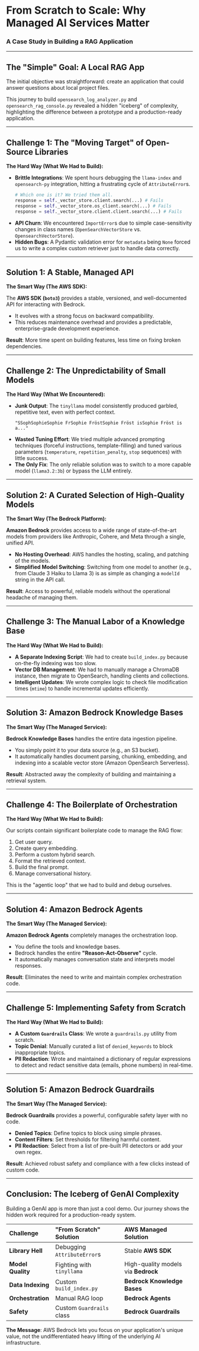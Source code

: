 # From Scratch to Scale: Why Managed AI Services Matter

### A Case Study in Building a RAG Application

---

## The "Simple" Goal: A Local RAG App

The initial objective was straightforward: create an application that could answer questions about local project files.

This journey to build `opensearch_log_analyzer.py` and `opensearch_rag_console.py` revealed a hidden "iceberg" of complexity, highlighting the difference between a prototype and a production-ready application.

---

## Challenge 1: The "Moving Target" of Open-Source Libraries

**The Hard Way (What We Had to Build):**

*   **Brittle Integrations**: We spent hours debugging the `llama-index` and `opensearch-py` integration, hitting a frustrating cycle of `AttributeError`s.
    ```python
    # Which one is it? We tried them all.
    response = self._vector_store.client.search(...) # Fails
    response = self._vector_store.os_client.search(...) # Fails
    response = self._vector_store.client.client.search(...) # Fails
    ```
*   **API Churn**: We encountered `ImportError`s due to simple case-sensitivity changes in class names (`OpenSearchVectorStore` vs. `OpensearchVectorStore`).
*   **Hidden Bugs**: A Pydantic validation error for `metadata` being `None` forced us to write a complex custom retriever just to handle data correctly.

---

## Solution 1: A Stable, Managed API

**The Smart Way (The AWS SDK):**

The **AWS SDK (`boto3`)** provides a stable, versioned, and well-documented API for interacting with Bedrock.

*   It evolves with a strong focus on backward compatibility.
*   This reduces maintenance overhead and provides a predictable, enterprise-grade development experience.

**Result**: More time spent on building features, less time on fixing broken dependencies.

---

## Challenge 2: The Unpredictability of Small Models

**The Hard Way (What We Encountered):**

*   **Junk Output**: The `tinyllama` model consistently produced garbled, repetitive text, even with perfect context.
    ```text
    "SSophSophieSophie FrSophie FröstSophie Fröst isSophie Fröst is a..."
    ```
*   **Wasted Tuning Effort**: We tried multiple advanced prompting techniques (forceful instructions, template-filling) and tuned various parameters (`temperature`, `repetition_penalty`, `stop` sequences) with little success.
*   **The Only Fix**: The only reliable solution was to switch to a more capable model (`llama3.2:3b`) or bypass the LLM entirely.

---

## Solution 2: A Curated Selection of High-Quality Models

**The Smart Way (The Bedrock Platform):**

**Amazon Bedrock** provides access to a wide range of state-of-the-art models from providers like Anthropic, Cohere, and Meta through a single, unified API.

*   **No Hosting Overhead**: AWS handles the hosting, scaling, and patching of the models.
*   **Simplified Model Switching**: Switching from one model to another (e.g., from Claude 3 Haiku to Llama 3) is as simple as changing a `modelId` string in the API call.

**Result**: Access to powerful, reliable models without the operational headache of managing them.

---

## Challenge 3: The Manual Labor of a Knowledge Base

**The Hard Way (What We Had to Build):**

*   **A Separate Indexing Script**: We had to create `build_index.py` because on-the-fly indexing was too slow.
*   **Vector DB Management**: We had to manually manage a ChromaDB instance, then migrate to OpenSearch, handling clients and collections.
*   **Intelligent Updates**: We wrote complex logic to check file modification times (`mtime`) to handle incremental updates efficiently.

---

## Solution 3: Amazon Bedrock Knowledge Bases

**The Smart Way (The Managed Service):**

**Bedrock Knowledge Bases** handles the entire data ingestion pipeline.

*   You simply point it to your data source (e.g., an S3 bucket).
*   It automatically handles document parsing, chunking, embedding, and indexing into a scalable vector store (Amazon OpenSearch Serverless).

**Result**: Abstracted away the complexity of building and maintaining a retrieval system.

---

## Challenge 4: The Boilerplate of Orchestration

**The Hard Way (What We Had to Build):**

Our scripts contain significant boilerplate code to manage the RAG flow:

1.  Get user query.
2.  Create query embedding.
3.  Perform a custom hybrid search.
4.  Format the retrieved context.
5.  Build the final prompt.
6.  Manage conversational history.

This is the "agentic loop" that we had to build and debug ourselves.

---

## Solution 4: Amazon Bedrock Agents

**The Smart Way (The Managed Service):**

**Amazon Bedrock Agents** completely manages the orchestration loop.

*   You define the tools and knowledge bases.
*   Bedrock handles the entire **"Reason-Act-Observe"** cycle.
*   It automatically manages conversation state and interprets model responses.

**Result**: Eliminates the need to write and maintain complex orchestration code.

---

## Challenge 5: Implementing Safety from Scratch

**The Hard Way (What We Had to Build):**

*   **A Custom `Guardrails` Class**: We wrote a `guardrails.py` utility from scratch.
*   **Topic Denial**: Manually curated a list of `denied_keywords` to block inappropriate topics.
*   **PII Redaction**: Wrote and maintained a dictionary of regular expressions to detect and redact sensitive data (emails, phone numbers) in real-time.

---

## Solution 5: Amazon Bedrock Guardrails

**The Smart Way (The Managed Service):**

**Bedrock Guardrails** provides a powerful, configurable safety layer with no code.

*   **Denied Topics**: Define topics to block using simple phrases.
*   **Content Filters**: Set thresholds for filtering harmful content.
*   **PII Redaction**: Select from a list of pre-built PII detectors or add your own regex.

**Result**: Achieved robust safety and compliance with a few clicks instead of custom code.

---

## Conclusion: The Iceberg of GenAI Complexity

Building a GenAI app is more than just a cool demo. Our journey shows the hidden work required for a production-ready system.

| Challenge | "From Scratch" Solution | AWS Managed Solution |
| :--- | :--- | :--- |
| **Library Hell** | Debugging `AttributeError`s | Stable **AWS SDK** |
| **Model Quality** | Fighting with `tinyllama` | High-quality models via **Bedrock** |
| **Data Indexing** | Custom `build_index.py` | **Bedrock Knowledge Bases** |
| **Orchestration** | Manual RAG loop | **Bedrock Agents** |
| **Safety** | Custom `Guardrails` class | **Bedrock Guardrails** |

**The Message**: AWS Bedrock lets you focus on your application's unique value, not the undifferentiated heavy lifting of the underlying AI infrastructure.


